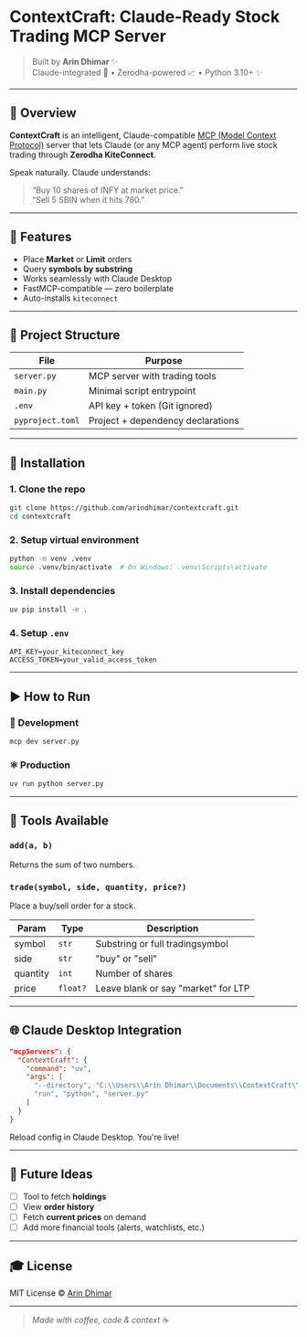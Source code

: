 # ContextCraft: Claude-Ready Stock Trading MCP Server

> Built by **Arin Dhimar** ✨  
> Claude-integrated 🧐 • Zerodha-powered 📈 • Python 3.10+ ✨

---

## 🚀 Overview

**ContextCraft** is an intelligent, Claude-compatible [MCP (Model Context Protocol)](https://modelcontextprotocol.io/) server that lets Claude (or any MCP agent) perform live stock trading through **Zerodha KiteConnect**.

Speak naturally. Claude understands:

> “Buy 10 shares of INFY at market price.”  
> “Sell 5 SBIN when it hits 780.”

---

## 🔧 Features

- Place **Market** or **Limit** orders
- Query **symbols by substring**
- Works seamlessly with Claude Desktop
- FastMCP-compatible — zero boilerplate
- Auto-installs `kiteconnect`

---

## 📂 Project Structure

| File            | Purpose                                 |
|-----------------|------------------------------------------|
| `server.py`     | MCP server with trading tools            |
| `main.py`       | Minimal script entrypoint                |
| `.env`          | API key + token (Git ignored)            |
| `pyproject.toml`| Project + dependency declarations        |

---

## 📅 Installation

### 1. Clone the repo
```bash
git clone https://github.com/arindhimar/contextcraft.git
cd contextcraft
```

### 2. Setup virtual environment
```bash
python -m venv .venv
source .venv/bin/activate  # On Windows: .venv\Scripts\activate
```

### 3. Install dependencies
```bash
uv pip install -e .
```

### 4. Setup `.env`
```env
API_KEY=your_kiteconnect_key
ACCESS_TOKEN=your_valid_access_token
```

---

## ▶️ How to Run

### 🚧 Development
```bash
mcp dev server.py
```

### ⚛️ Production
```bash
uv run python server.py
```

---

## 🧰 Tools Available

### `add(a, b)`
Returns the sum of two numbers.

### `trade(symbol, side, quantity, price?)`
Place a buy/sell order for a stock.

| Param     | Type     | Description                            |
|-----------|----------|----------------------------------------|
| symbol    | `str`    | Substring or full tradingsymbol         |
| side      | `str`    | "buy" or "sell"                         |
| quantity  | `int`    | Number of shares                        |
| price     | `float?` | Leave blank or say "market" for LTP     |

---

## 🌐 Claude Desktop Integration

```json
"mcpServers": {
  "ContextCraft": {
    "command": "uv",
    "args": [
      "--directory", "C:\\Users\\Arin Dhimar\\Documents\\ContextCraft\\mcp-server-contextcraft",
      "run", "python", "server.py"
    ]
  }
}
```

Reload config in Claude Desktop. You're live!

---

## 🚀 Future Ideas

- [ ] Tool to fetch **holdings**
- [ ] View **order history**
- [ ] Fetch **current prices** on demand
- [ ] Add more financial tools (alerts, watchlists, etc.)

---

## 🎓 License

MIT License © [Arin Dhimar](https://github.com/arindhimar)

---

> _Made with coffee, code & context_ ☕️